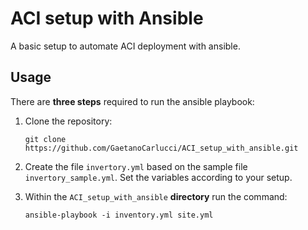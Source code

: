 # ACI setup with Ansible
A basic setup to automate ACI deployment with ansible.

## Usage

There are **three steps** required to run the ansible playbook:

 1. Clone the repository:
    
        git clone https://github.com/GaetanoCarlucci/ACI_setup_with_ansible.git

 2. Create the file `invertory.yml` based on the sample file `invertory_sample.yml`. Set the variables according to your setup.

 3. Within the `ACI_setup_with_ansible` **directory** run the command:
 
        ansible-playbook -i inventory.yml site.yml




